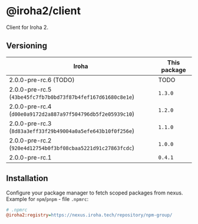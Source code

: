 # @iroha2/client

Client for Iroha 2.

## Versioning

| Iroha                                                       | This package |
| ----------------------------------------------------------- | ------------ |
| 2.0.0-pre-rc.6 (TODO)                                       | TODO         |
| 2.0.0-pre-rc.5 (`43be45fc7fb7b0bd73f87b4fef167d61680c8e1e`) | `1.3.0`      |
| 2.0.0-pre-rc.4 (`d00e0a9172d2a887a97f504796db5f2e05939c10`) | `1.2.0`      |
| 2.0.0-pre-rc.3 (`8d83a3eff33f29b49004a0a5efe643b10f0f256e`) | `1.1.0`      |
| 2.0.0-pre-rc.2 (`920e4d12754b0f3bf08cbaa5221d91c27863fcdc`) | `1.0.0`      |
| 2.0.0-pre-rc.1                                              | `0.4.1`      |

## Installation

Configure your package manager to fetch scoped packages from nexus. Example for `npm`/`pnpm` - file `.npmrc`:

```ini
# .npmrc
@iroha2:registry=https://nexus.iroha.tech/repository/npm-group/
```
